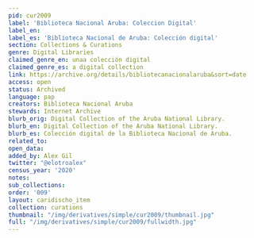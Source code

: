 ```yaml
---
pid: cur2009
label: 'Biblioteca Nacional Aruba: Coleccion Digital'
label_en:
label_es: 'Biblioteca Nacional de Aruba: Colección digital'
section: Collections & Curations
genre: Digital Libraries
claimed_genre_en: unaa colección digital
claimed_genre_es: a digital collection
link: https://archive.org/details/bibliotecanacionalaruba&sort=date
access: open
status: Archived
language: pap
creators: Biblioteca Nacional Aruba
stewards: Internet Archive
blurb_orig: Digital Collection of the Aruba National Library.
blurb_en: Digital Collection of the Aruba National Library.
blurb_es: Colección digital de la Biblioteca Nacional de Aruba.
related_to:
open_data:
added_by: Alex Gil
twitter: "@elotroalex"
census_year: '2020'
notes:
sub_collections:
order: '009'
layout: caridischo_item
collection: curations
thumbnail: "/img/derivatives/simple/cur2009/thumbnail.jpg"
full: "/img/derivatives/simple/cur2009/fullwidth.jpg"
---
```

